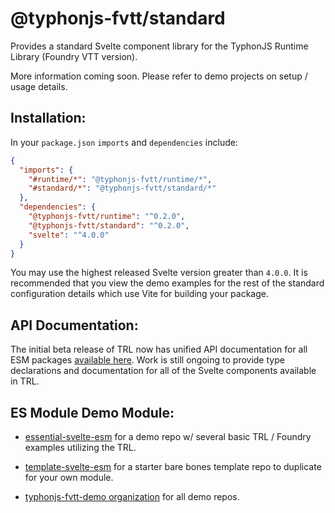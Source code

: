 # @typhonjs-fvtt/standard
Provides a standard Svelte component library for the TyphonJS Runtime Library (Foundry VTT version).

More information coming soon. Please refer to demo projects on setup / usage details.

## Installation:
In your `package.json` `imports` and `dependencies` include:
```json
{
  "imports": {
    "#runtime/*": "@typhonjs-fvtt/runtime/*",
    "#standard/*": "@typhonjs-fvtt/standard/*"
  },
  "dependencies": {
    "@typhonjs-fvtt/runtime": "^0.2.0",
    "@typhonjs-fvtt/standard": "^0.2.0",
    "svelte": "^4.0.0"
  }
}
```

You may use the highest released Svelte version greater than `4.0.0`. It is recommended that you view the demo examples
for the rest of the standard configuration details which use Vite for building your package.

## API Documentation:
The initial beta release of TRL now has unified API documentation for all ESM packages
[available here](https://typhonjs-fvtt-lib.github.io/api-docs/). Work is still ongoing to provide type declarations and
documentation for all of the Svelte components available in TRL.

## ES Module Demo Module:
- [essential-svelte-esm](https://github.com/typhonjs-fvtt-demo/essential-svelte-esm) for a demo repo
  w/ several basic TRL / Foundry examples utilizing the TRL.

- [template-svelte-esm](https://github.com/typhonjs-fvtt-demo/template-svelte-esm) for a starter bare bones template
  repo to duplicate for your own module.

- [typhonjs-fvtt-demo organization](https://github.com/typhonjs-fvtt-demo/) for
  all demo repos.

